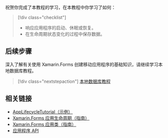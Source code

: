 祝贺你完成了本教程的学习，在本教程中你学习了如何：

> [!div class="checklist"]
> - 响应应用程序的启动、休眠或恢复。
> - 在生命周期状态变化的过程中保存数据。

## <a name="next-steps"></a>后续步骤

深入了解有关使用 Xamarin.Forms 创建移动应用程序的基础知识，请继续学习本地数据库教程。

> [!div class="nextstepaction"]
> [本地数据库教程](~/get-started/tutorials/local-database/index.yml)

## <a name="related-links"></a>相关链接

- [AppLifecycleTutorial（示例）](https://developer.xamarin.com/samples/xamarin-forms/GetStarted/Tutorials/AppLifecycleTutorial)
- [Xamarin.Forms 应用生命周期（指南）](~/xamarin-forms/app-fundamentals/app-lifecycle.md)
- [Xamarin.Forms 应用类（指南）](~/xamarin-forms/app-fundamentals/application-class.md)
- [应用程序 API](xref:Xamarin.Forms.Application)
